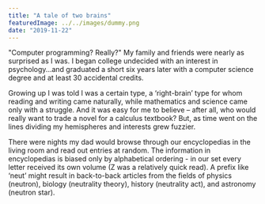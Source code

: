 ```yaml
---
title: "A tale of two brains"
featuredImage: ../../images/dummy.png
date: "2019-11-22"
---
```


"Computer programming? Really?" My family and friends were nearly as surprised as I was.
I began college undecided with an interest in psychology...and graduated a short six years later with a computer science degree and at least 30 accidental credits.

Growing up I was told I was a certain type, a ‘right-brain’ type for whom reading and writing came naturally, while mathematics and science came only with a struggle. And it was easy for me to believe – after all, who would really want to trade a novel for a calculus textbook? But, as time went on the lines dividing my hemispheres and interests grew fuzzier. 

There were nights my dad would browse through our encyclopedias in the living room and read out entries at random. The information in encyclopedias is biased only by alphabetical ordering - in our set every letter received its own volume (Z was a relatively quick read). A prefix like ‘neut’ might result in back-to-back articles from the fields of physics (neutron), biology (neutrality theory), history (neutrality act), and astronomy (neutron star). 

